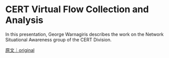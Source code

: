 
# CERT Virtual Flow Collection and Analysis

In this presentation, George Warnagiris describes the work on the Network Situational Awareness group of the CERT Division.

[原文｜original](https://insights.sei.cmu.edu/library/cert-virtual-flow-collection-and-analysis/)
        